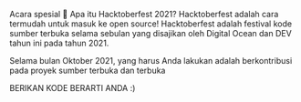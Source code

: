 Acara spesial 🎉
Apa itu Hacktoberfest 2021?
Hacktoberfest adalah cara termudah untuk masuk ke open source! Hacktoberfest adalah festival kode sumber terbuka selama sebulan yang disajikan oleh Digital Ocean dan DEV tahun ini pada tahun 2021.

Selama bulan Oktober 2021, yang harus Anda lakukan adalah berkontribusi pada proyek sumber terbuka dan terbuka


BERIKAN KODE BERARTI ANDA :)
